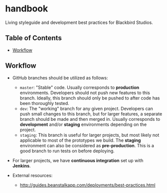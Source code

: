 # handbook
Living styleguide and development best practices for Blackbird Studios.

## Table of Contents

- [Workflow](#workflow)

## Workflow

- GitHub branches should be utilized as follows:
	- `master`: "Stable" code. Usually corresponds to __production__ environments. Developers should not push new features to this branch. Ideally, this branch should only be pushed to after code has been thoroughly tested.
	- `dev`: The "working" branch for any given project. Developers can push small changes to this branch, but for larger features, a separate branch should be made and then merged in. Usually corresponds to __development__ and/or __staging__ environments depending on the project.
	- `staging`: This branch is useful for larger projects, but most likely not applicable to most of the prototypes we build. The __staging__ environment can also be considered as __pre-production__. This is a good branch to run tests on before deploying.

- For larger projects, we have **continuous integration** set up with **Jenkins**.

- External resources:
	- http://guides.beanstalkapp.com/deployments/best-practices.html
